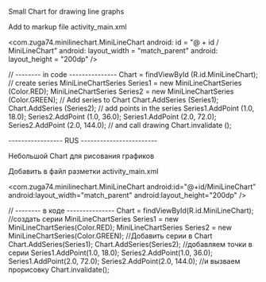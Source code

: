 Small Chart for drawing line graphs 

Add to markup file activity_main.xml

<com.zuga74.minilinechart.MiniLineChart
   android: id = "@ + id / MiniLineChart"
   android: layout_width = "match_parent"
   android: layout_height = "200dp" />

// -------- in code ---------------
Chart = findViewById (R.id.MiniLineChart);
// create series
MiniLineChartSeries Series1 = new MiniLineChartSeries (Color.RED);
MiniLineChartSeries Series2 = new MiniLineChartSeries (Color.GREEN);
// Add series to Chart
Chart.AddSeries (Series1);
Chart.AddSeries (Series2);
// add points in the series
Series1.AddPoint (1.0, 18.0);
Series2.AddPoint (1.0, 36.0);
Series1.AddPoint (2.0, 72.0);
Series2.AddPoint (2.0, 144.0);
// and call drawing
Chart.invalidate ();

----------------- RUS ------------------------

Небольшой Chart для рисования графиков

Добавить в файл разметки activity_main.xml

<com.zuga74.minilinechart.MiniLineChart
  android:id="@+id/MiniLineChart"
  android:layout_width="match_parent"
  android:layout_height="200dp" />

// -------- в коде ---------------
Chart = findViewById(R.id.MiniLineChart);
//создать серии
MiniLineChartSeries Series1 = new MiniLineChartSeries(Color.RED);
MiniLineChartSeries Series2 = new MiniLineChartSeries(Color.GREEN);
//Добавить серии в Chart
Chart.AddSeries(Series1);
Chart.AddSeries(Series2);
//добавляем точки в серии 
Series1.AddPoint(1.0, 18.0);
Series2.AddPoint(1.0, 36.0);
Series1.AddPoint(2.0, 72.0);
Series2.AddPoint(2.0, 144.0);
//и вызваем прорисовку
Chart.invalidate();



